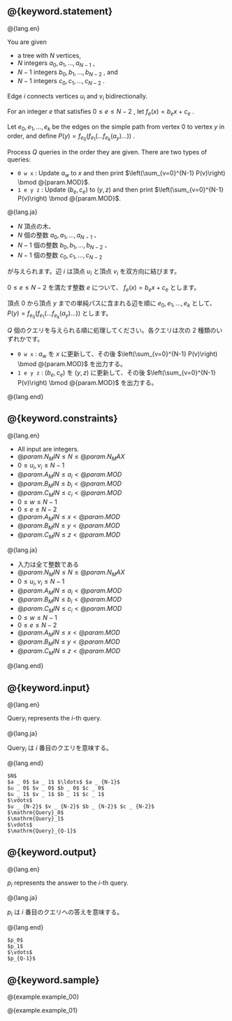 ## @{keyword.statement}

@{lang.en}

You are given

- a tree with $N$ vertices,
- $N$ integers $a _ 0, a _ 1, \ldots, a _ {N-1}$ ,
- $N-1$ integers $b _ 0, b _ 1, \ldots, b _ {N-2}$ , and
- $N-1$ integers $c _ 0, c _ 1, \ldots, c _ {N-2}$ .

Edge $i$ connects vertices $u _ i$ and $v _ i$ bidirectionally.

For an integer $e$ that satisfies $0 \leq e \leq N-2$ , let $f _ e(x) = b _ e x + c _ e$ .

Let $e _ 0, e _ 1, \ldots, e _ k$ be the edges on the simple path from vertex $0$ to vertex $y$ in order, and define $P(y) = f _ {e _ 0}(f _ {e _ 1}(\ldots f _ {e _ k}(a _ y) \ldots ))$ .

Process $Q$ queries in the order they are given. There are two types of queries:

- `0 w x` : Update $a_w$ to $x$ and then print $\left(\sum_{v=0}^{N-1} P(v)\right) \bmod @{param.MOD}$.
- `1 e y z` : Update $(b_e, c_e)$ to $(y, z)$ and then print $\left(\sum_{v=0}^{N-1} P(v)\right) \bmod @{param.MOD}$.


@{lang.ja}

- $N$ 頂点の木、
- $N$ 個の整数 $a _ 0 , a _ 1 , \ldots , a _ {N-1}$ 、
- $N-1$ 個の整数 $b _ 0 , b _ 1 , \ldots , b _ {N-2}$ 、
- $N-1$ 個の整数 $c _ 0 , c _ 1 , \ldots , c _ {N-2}$

が与えられます。辺 $i$ は頂点 $u _ i$ と頂点 $v _ i$ を双方向に結びます。

$0\leq e \leq N-2$ を満たす整数 $e$ について、 $f _ e (x) = b _ e x + c _ e$ とします。

頂点 $0$ から頂点 $y$ までの単純パスに含まれる辺を順に $e _ 0,e _ 1, \ldots , e _ k$ として、 $P(y) = f _ {e _ 0}(f _ {e _ 1}(\ldots f _ {e _ k}(a _ y) \ldots ))$ とします。

$Q$ 個のクエリを与えられる順に処理してください。各クエリは次の $2$ 種類のいずれかです。

- `0 w x` : $a_w$ を $x$ に更新して、その後 $\left(\sum_{v=0}^{N-1} P(v)\right) \bmod @{param.MOD}$ を出力する。
- `1 e y z` : $(b_e, c_e)$ を $(y, z)$ に更新して、その後 $\left(\sum_{v=0}^{N-1} P(v)\right) \bmod @{param.MOD}$ を出力する。

@{lang.end}

## @{keyword.constraints}

@{lang.en}
- All input are integers.
- $@{param.N_MIN} \leq N \leq @{param.N_MAX}$
- $0 \leq u _ i, v _ i \leq N - 1$
- $@{param.A_MIN} \leq a _ i \lt @{param.MOD}$
- $@{param.B_MIN} \leq b _ i \lt @{param.MOD}$
- $@{param.C_MIN} \leq c _ i \lt @{param.MOD}$
- $0 \leq w \leq N - 1$
- $0 \leq e \leq N - 2$
- $@{param.A_MIN} \leq x \lt @{param.MOD}$
- $@{param.B_MIN} \leq y \lt @{param.MOD}$
- $@{param.C_MIN} \leq z \lt @{param.MOD}$

@{lang.ja}
- 入力は全て整数である
- $@{param.N_MIN} \leq N \leq @{param.N_MAX}$
- $0 \leq u _ i, v _ i \leq N - 1$
- $@{param.A_MIN} \leq a _ i \lt @{param.MOD}$
- $@{param.B_MIN} \leq b _ i \lt @{param.MOD}$
- $@{param.C_MIN} \leq c _ i \lt @{param.MOD}$
- $0 \leq w \leq N - 1$
- $0 \leq e \leq N - 2$
- $@{param.A_MIN} \leq x \lt @{param.MOD}$
- $@{param.B_MIN} \leq y \lt @{param.MOD}$
- $@{param.C_MIN} \leq z \lt @{param.MOD}$

@{lang.end}

## @{keyword.input}

@{lang.en}

$\mathrm{Query}_i$ represents the $i$-th query.

@{lang.ja}

$\mathrm{Query}_i$ は $i$ 番目のクエリを意味する。

@{lang.end}

```
$N$
$a _ 0$ $a _ 1$ $\ldots$ $a _ {N-1}$
$u _ 0$ $v _ 0$ $b _ 0$ $c _ 0$
$u _ 1$ $v _ 1$ $b _ 1$ $c _ 1$
$\vdots$
$u _ {N-2}$ $v _ {N-2}$ $b _ {N-2}$ $c _ {N-2}$
$\mathrm{Query}_0$
$\mathrm{Query}_1$
$\vdots$
$\mathrm{Query}_{Q-1}$
```

## @{keyword.output}

@{lang.en}

$p_i$ represents the answer to the $i$-th query.

@{lang.ja}

$p_i$ は $i$ 番目のクエリへの答えを意味する。

@{lang.end}

```
$p_0$
$p_1$ 
$\vdots$
$p_{Q-1}$
```

## @{keyword.sample}

@{example.example_00}

@{example.example_01}
